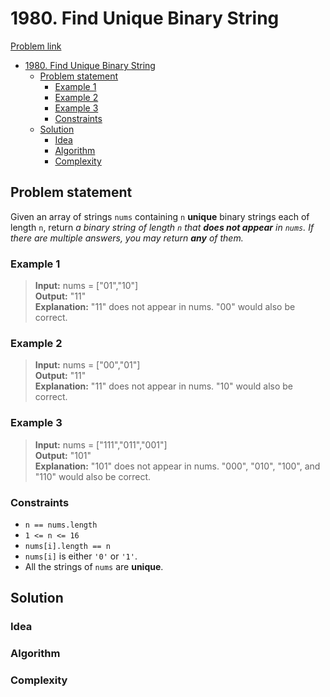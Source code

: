 # 1980. Find Unique Binary String

[Problem link](https://leetcode.com/problems/find-unique-binary-string/description/)

<!-- table of content -->

- [1980. Find Unique Binary String](#1980-find-unique-binary-string)
  - [Problem statement](#problem-statement)
    - [Example 1](#example-1)
    - [Example 2](#example-2)
    - [Example 3](#example-3)
    - [Constraints](#constraints)
  - [Solution](#solution)
    - [Idea](#idea)
    - [Algorithm](#algorithm)
    - [Complexity](#complexity)

## Problem statement

Given an array of strings `nums` containing `n` **unique** binary strings each of length `n`, return _a binary string of length `n` that **does not appear** in `nums`. If there are multiple answers, you may return **any** of them._

### Example 1

>**Input:** nums = ["01","10"] <br />
>**Output:** "11" <br />
>**Explanation:** "11" does not appear in nums. "00" would also be correct.

### Example 2

>**Input:** nums = ["00","01"] <br />
>**Output:** "11" <br />
>**Explanation:** "11" does not appear in nums. "10" would also be correct.

### Example 3

>**Input:** nums = ["111","011","001"] <br />
>**Output:** "101" <br />
>**Explanation:** "101" does not appear in nums. "000", "010", "100", and "110" would also be correct.

### Constraints

- `n == nums.length`
- `1 <= n <= 16`
- `nums[i].length == n`
- `nums[i]` is either `'0'` or `'1'`.
- All the strings of `nums` are **unique**.

## Solution

### Idea

### Algorithm

### Complexity

